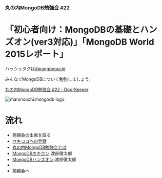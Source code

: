 ### 丸の内MongoDB勉強会 #22

# 「初心者向け：MongoDBの基礎とハンズオン(ver3対応)」「MongoDB World 2015レポート」

ハッシュタグは[#mongonouchi](https://twitter.com/search?q=%23mongonouchi&src=hash)

みんなでMongoDBについて勉強しましょう。

[丸の内MongoDB勉強会 #22 - DoorKeeper](https://mongonouchi.doorkeeper.jp/events/26940)

![marunouchi.mongodb logo](http://syokenz.github.com/marunouchi-mongodb/images/mongodb_logo.png)

# 流れ
* 懇親会の出席を取る
* [セキココへの登録](http://sekico.co/zaseki/454)
* [丸の内MongoDB勉強会とは](http://rinrin0108.github.io/slides/mongonouchi/#0)
* [MongoDBのキホン](https://www.slideshare.net/tetsutarowatanabe/mongo-db-32210761):渡部徹太郎
* [MongoDBハンズオン](fetarodc/README.md):渡部徹太郎
* [MongoDB World 2015レポート]: MongoDB,Inc認定コンサルタント　鈴木逸平
* 懇親会へ




